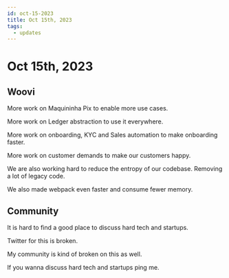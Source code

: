 ```yaml
---
id: oct-15-2023
title: Oct 15th, 2023
tags:
  - updates
---
```


# Oct 15th, 2023

## Woovi

More work on Maquininha Pix to enable more use cases.

More work on Ledger abstraction to use it everywhere.

More work on onboarding, KYC and Sales automation to make onboarding faster.

More work on customer demands to make our customers happy.

We are also working hard to reduce the entropy of our codebase.
Removing a lot of legacy code.

We also made webpack even faster and consume fewer memory.

## Community

It is hard to find a good place to discuss hard tech and startups.

Twitter for this is broken.

My community is kind of broken on this as well.

If you wanna discuss hard tech and startups ping me.
